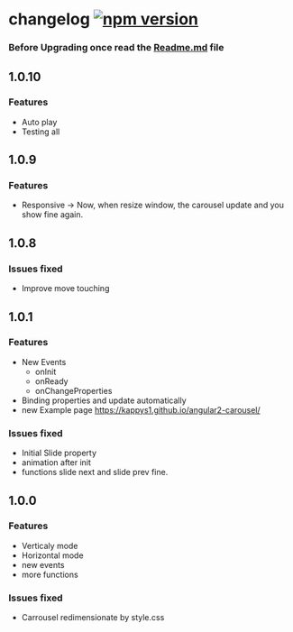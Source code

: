 # changelog [![npm version](https://badge.fury.io/js/angular2-carousel.svg)](https://badge.fury.io/js/angular2-carousel)

### Before Upgrading once read the [Readme.md](https://github.com/kappys1/angular2-carousel/blob/master/README.md) file


## 1.0.10

### Features
* Auto play
* Testing all


## 1.0.9

### Features
* Responsive -> Now, when resize window, the carousel update and you show fine again.


## 1.0.8

### Issues fixed
* Improve move touching

## 1.0.1

### Features
* New Events
    * onInit
    * onReady
    * onChangeProperties  
* Binding properties and update automatically
* new Example page https://kappys1.github.io/angular2-carousel/

### Issues fixed
* Initial Slide property
* animation after init
* functions slide next and slide prev fine.
 

## 1.0.0

### Features
* Verticaly mode
* Horizontal mode
* new events
* more functions

### Issues fixed
* Carrousel redimensionate by style.css

